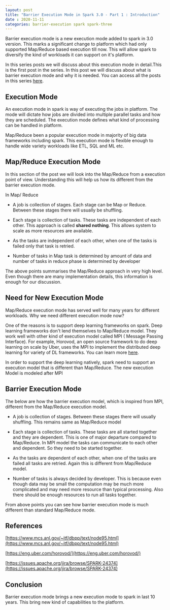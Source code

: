 ```yaml
---
layout: post
title: "Barrier Execution Mode in Spark 3.0 - Part 1 : Introduction"
date : 2020-11-11
categories: barrier-execution spark spark-three 
---
```

Barrier execution mode is a new execution mode added to spark in 3.0 version. This marks a significant change to platform which had only supported Map/Reduce based execution till now. This will allow spark to diversify the kind of workloads it can support on it's platform.

In this series posts we will discuss about this execution mode in detail.This is the first post in the series. In this post we will discuss about what is barrier execution mode and why it is needed. You can access all the posts in this series [here](/categories/barrier-execution).


## Execution Mode 

An execution mode in spark is way of executing the jobs in platform. The mode will dictate how jobs are divided into multiple parallel tasks and how they are scheduled. The execution mode defines what kind of processing can be handled in platform. 

Map/Reduce been a popular execution mode in majority of big data frameworks including spark. This execution mode is flexible enough to handle wide variety workloads like ETL, SQL and ML etc.

## Map/Reduce Execution Mode

In this section of the post we will look into the Map/Reduce from a execution point of view. Understanding this will help us how its different from the barrier execution mode.

In Map/ Reduce
 
  *  A job is collection of stages. Each stage can be Map or Reduce. Between these stages there will usually be shuffling.

  * Each stage is collection of tasks. These tasks are independent of each other. This approach is called **shared nothing**. This allows system to scale as more resources are available.

  * As the tasks are independent of each other, when one of the tasks is failed only that task is retried.  

  * Number of tasks in Map task is determined by amount of data and number of tasks in reduce phase is determined by developer


The above points summarises the Map/Reduce approach in very high level. Even though there are  many implementation details, this information is enough for our discussion.

## Need for New Execution Mode

Map/Reduce execution mode has served well for many years for different workloads. Why we need different execution mode now?

One of the reasons is to support deep learning frameworks on spark. Deep learning frameworks don't lend themselves to Map/Reduce model. They work well with other kind of execution model called MPI ( Message Passing Interface). For example, Horovod, an open source framework to do deep learning on scale by Uber, uses the MPI to implement the distributed deep learning for variety of DL frameworks. You can learn more [here](https://github.com/horovod/horovod#documentation).

In order to support the deep learning natively, spark need to support an execution model that is different than Map/Reduce. The new execution Model is modeled after MPI

## Barrier Execution Mode

The below are how the barrier execution model, which is inspired from MPI, different from the Map/Reduce execution model.

  *  A job is collection of stages. Between these stages there will usually shuffling. This remains same as Map/Reduce model

  * Each stage is collection of tasks. These tasks are all started together and they are dependent. This is one of major departure compared to Map/Reduce. In MPI model the tasks can communicate to each other and dependent. So they need to be started together. 

  * As the tasks are dependent of each other, when one of the tasks are failed all tasks are retried. Again this is different from Map/Reduce model.

  * Number of tasks is always decided by developer. This is because even though data may be small the computation may be much more complicated and may need more resource than typical processing. Also there should be enough resources to run all tasks together. 


From above points you can see how barrier execution mode is much different than standard Map/Reduce mode.


## References

[https://www.mcs.anl.gov/~itf/dbpp/text/node95.html](https://www.mcs.anl.gov/~itf/dbpp/text/node95.html)

[https://eng.uber.com/horovod/](https://eng.uber.com/horovod/)

[https://issues.apache.org/jira/browse/SPARK-24374](https://issues.apache.org/jira/browse/SPARK-24374)


## Conclusion

Barrier execution mode brings a new execution mode to spark in last 10 years. This bring new kind of capabilities to the platform.
